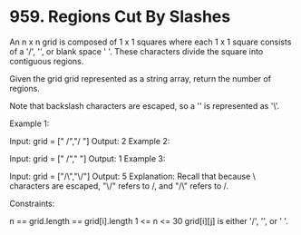 # 959. Regions Cut By Slashes

An n x n grid is composed of 1 x 1 squares where each 1 x 1 square consists of a '/', '\', or blank space ' '. These characters divide the square into contiguous regions.

Given the grid grid represented as a string array, return the number of regions.

Note that backslash characters are escaped, so a '\' is represented as '\\'.

Example 1:

Input: grid = [" /","/ "]
Output: 2
Example 2:

Input: grid = [" /"," "]
Output: 1
Example 3:

Input: grid = ["/\\","\\/"]
Output: 5
Explanation: Recall that because \ characters are escaped, "\\/" refers to \/, and "/\\" refers to /\.

Constraints:

n == grid.length == grid[i].length
1 <= n <= 30
grid[i][j] is either '/', '\', or ' '.
